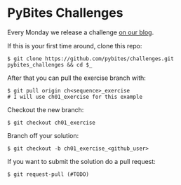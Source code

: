 # PyBites Challenges

Every Monday we release a challenge [on our blog](http://pybit.es).

If this is your first time around, clone this repo: 

	$ git clone https://github.com/pybites/challenges.git pybites_challenges && cd $_

After that you can pull the exercise branch with:

	$ git pull origin ch<sequence>_exercise
	# I will use ch01_exercise for this example

Checkout the new branch:

	$ git checkout ch01_exercise

Branch off your solution:

	$ git checkout -b ch01_exercise_<github_user>

If you want to submit the solution do a pull request:

	$ git request-pull (#TODO)
